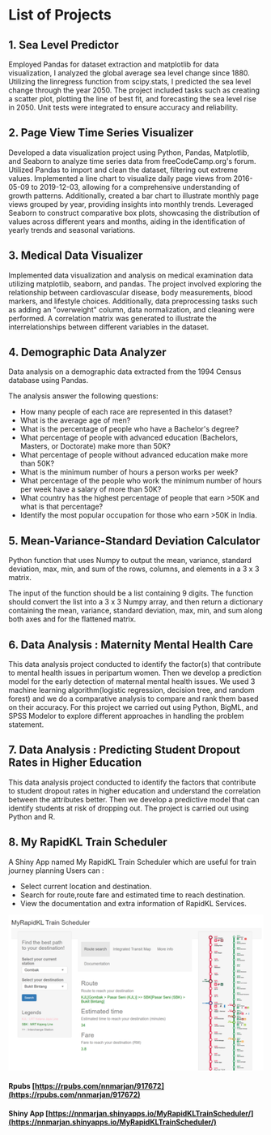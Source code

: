 # List of Projects

## 1. Sea Level Predictor
Employed Pandas for dataset extraction and matplotlib for data visualization, I analyzed the global average sea level change since 1880. Utilizing the linregress function from scipy.stats, I predicted the sea level change through the year 2050. The project included tasks such as creating a scatter plot, plotting the line of best fit, and forecasting the sea level rise in 2050. Unit tests were integrated to ensure accuracy and reliability.


## 2. Page View Time Series Visualizer
Developed a data visualization project using Python, Pandas, Matplotlib, and Seaborn to analyze time series data from freeCodeCamp.org's forum. Utilized Pandas to import and clean the dataset, filtering out extreme values. Implemented a line chart to visualize daily page views from 2016-05-09 to 2019-12-03, allowing for a comprehensive understanding of growth patterns. Additionally, created a bar chart to illustrate monthly page views grouped by year, providing insights into monthly trends. Leveraged Seaborn to construct comparative box plots, showcasing the distribution of values across different years and months, aiding in the identification of yearly trends and seasonal variations.


## 3. Medical Data Visualizer
Implemented data visualization and analysis on medical examination data utilizing matplotlib, seaborn, and pandas. The project involved exploring the relationship between cardiovascular disease, body measurements, blood markers, and lifestyle choices. Additionally, data preprocessing tasks such as adding an "overweight" column, data normalization, and cleaning were performed. A correlation matrix was generated to illustrate the interrelationships between different variables in the dataset.


## 4. Demographic Data Analyzer
Data analysis on a demographic data extracted from the 1994 Census database using Pandas.

The analysis answer the following questions:
- How many people of each race are represented in this dataset?
- What is the average age of men?
- What is the percentage of people who have a Bachelor's degree?
- What percentage of people with advanced education (Bachelors, Masters, or Doctorate) make more than 50K?
- What percentage of people without advanced education make more than 50K?
- What is the minimum number of hours a person works per week?
- What percentage of the people who work the minimum number of hours per week have a salary of more than 50K?
- What country has the highest percentage of people that earn >50K and what is that percentage?
- Identify the most popular occupation for those who earn >50K in India.


## 5. Mean-Variance-Standard Deviation Calculator
Python function that uses Numpy to output the mean, variance, standard deviation, max, min, and sum of the rows, columns, and elements in a 3 x 3 matrix.

The input of the function should be a list containing 9 digits. The function should convert the list into a 3 x 3 Numpy array, and then return a dictionary containing the mean, variance, standard deviation, max, min, and sum along both axes and for the flattened matrix.


## 6. Data Analysis : Maternity Mental Health Care
This data analysis project conducted to identify the factor(s) that contribute to mental health issues in peripartum women. Then we develop a prediction model for the early detection of maternal mental health issues. We used 3 machine learning algorithm(logistic regression, decision tree, and random forest) and we do a comparative analysis to compare and rank them based on their accuracy. For this project we carried out using Python, BigML, and SPSS Modelor to explore different approaches in handling the problem statement.


## 7. Data Analysis : Predicting Student Dropout Rates in Higher Education
This data analysis project conducted to identify the factors that contribute to student dropout rates in higher education and understand the correlation between the attributes better. Then we develop a predictive model that can identify students at risk of dropping out. The project is carried out using Python and R.


## 8. My RapidKL Train Scheduler
A Shiny App named My RapidKL Train Scheduler which are useful for train journey planning Users can :
- Select current location and destination.
- Search for route,route fare and estimated time to reach destination.
- View the documentation and extra information of RapidKL Services.

![Rapid](/Images/MyRapidKLTrainScheduler.png)

#### Rpubs [https://rpubs.com/nnmarjan/917672](https://rpubs.com/nnmarjan/917672)

#### Shiny App [https://nnmarjan.shinyapps.io/MyRapidKLTrainScheduler/](https://nnmarjan.shinyapps.io/MyRapidKLTrainScheduler/)

